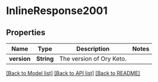 # InlineResponse2001

## Properties

Name | Type | Description | Notes
------------ | ------------- | ------------- | -------------
**version** | **String** | The version of Ory Keto. | 

[[Back to Model list]](../README.md#documentation-for-models) [[Back to API list]](../README.md#documentation-for-api-endpoints) [[Back to README]](../README.md)



